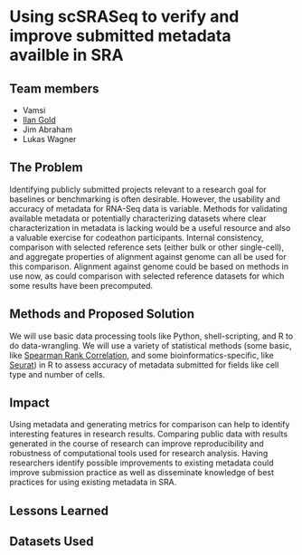 # Using scSRASeq to verify and improve submitted metadata availble in SRA

## Team members
 - Vamsi
 - [Ilan Gold](https://github.com/ilan-gold)
 - Jim Abraham
 - Lukas Wagner

## The Problem
Identifying publicly submitted projects relevant to a research goal for baselines or benchmarking is often desirable. 
 However, the usability and accuracy of metadata for RNA-Seq data is variable.  Methods for validating available metadata or potentially characterizing datasets where clear characterization in metadata is lacking would be a useful resource and also a valuable exercise for codeathon participants. 
 Internal consistency, comparison with selected reference sets (either bulk or other single-cell), and aggregate properties of alignment against genome can all be used for this comparison. Alignment against genome could be based on methods in use now, as could comparison with selected reference datasets for which some results have been precomputed. 
 
 ## Methods and Proposed Solution
 We will use basic data processing tools like Python, shell-scripting, and R to do data-wrangling. We will use a variety of statistical methods (some basic, like [Spearman Rank Correlation](https://en.wikipedia.org/wiki/Spearman%27s_rank_correlation_coefficient), and some bioinformatics-specific, like [Seurat](https://satijalab.org/seurat/)) in R to assess accuracy of metadata submitted for fields like cell type and number of cells.
 
 ## Impact 
 Using metadata and generating metrics for comparison can help to identify interesting features in research results.
 Comparing public data with results generated in the course of research can improve reproducibility and robustness of computational tools used for research analysis. Having researchers identify possible improvements to existing metadata could improve submission practice as well as disseminate knowledge of best practices for using existing metadata in SRA.
 
 ## Lessons Learned

## Datasets Used
